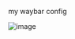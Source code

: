 my waybar config

![image](https://github.com/littledivy/waybar/assets/34997667/5c92c5f9-11d8-43c7-a702-61d1c5c5d229)
